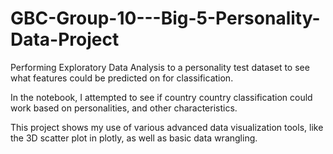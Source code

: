 # GBC-Group-10---Big-5-Personality-Data-Project

Performing Exploratory Data Analysis to a personality test dataset to see what features could be predicted on for classification. 

In the notebook, I attempted to see if country country classification could work based on personalities, and other characteristics.

This project shows my use of various advanced data visualization tools, like the 3D scatter plot in plotly, as well as basic data wrangling.
